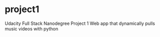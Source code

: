 # project1
Udacity Full Stack Nanodegree Project 1
Web app that dynamically pulls music videos with python

